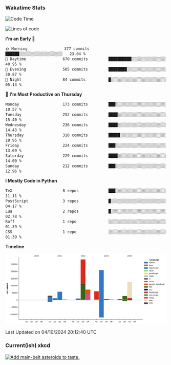 ### Wakatime Stats
<!--START_SECTION:waka-->
![Code Time](http://img.shields.io/badge/Code%20Time-2%2C871%20hrs%209%20mins-blue)

![Lines of code](https://img.shields.io/badge/From%20Hello%20World%20I%27ve%20Written-898.6%20thousand%20lines%20of%20code-blue)

**I'm an Early 🐤** 

```text
🌞 Morning                377 commits         ██████░░░░░░░░░░░░░░░░░░░   23.04 % 
🌆 Daytime                670 commits         ██████████░░░░░░░░░░░░░░░   40.95 % 
🌃 Evening                505 commits         ████████░░░░░░░░░░░░░░░░░   30.87 % 
🌙 Night                  84 commits          █░░░░░░░░░░░░░░░░░░░░░░░░   05.13 % 
```
📅 **I'm Most Productive on Thursday** 

```text
Monday                   173 commits         ███░░░░░░░░░░░░░░░░░░░░░░   10.57 % 
Tuesday                  252 commits         ████░░░░░░░░░░░░░░░░░░░░░   15.40 % 
Wednesday                236 commits         ████░░░░░░░░░░░░░░░░░░░░░   14.43 % 
Thursday                 310 commits         █████░░░░░░░░░░░░░░░░░░░░   18.95 % 
Friday                   224 commits         ███░░░░░░░░░░░░░░░░░░░░░░   13.69 % 
Saturday                 229 commits         ████░░░░░░░░░░░░░░░░░░░░░   14.00 % 
Sunday                   212 commits         ███░░░░░░░░░░░░░░░░░░░░░░   12.96 % 
```


**I Mostly Code in Python** 

```text
TeX                      8 repos             ███░░░░░░░░░░░░░░░░░░░░░░   11.11 % 
PostScript               3 repos             █░░░░░░░░░░░░░░░░░░░░░░░░   04.17 % 
Lua                      2 repos             █░░░░░░░░░░░░░░░░░░░░░░░░   02.78 % 
Roff                     1 repo              ░░░░░░░░░░░░░░░░░░░░░░░░░   01.39 % 
CSS                      1 repo              ░░░░░░░░░░░░░░░░░░░░░░░░░   01.39 % 
```



**Timeline**

![Lines of Code chart](https://raw.githubusercontent.com/joshuajeschek/joshuajeschek/main/assets/bar_graph.png)


 Last Updated on 04/10/2024 20:12:40 UTC
<!--END_SECTION:waka-->

### Current(ish) xkcd
<a id="xkcd-a" title="Add main-belt asteroids to taste." href="https://www.xkcd.com" target="_blank">
        <img align="center" id="xkcd-img" src="https://imgs.xkcd.com/comics/ingredients.png" alt="Add main-belt asteroids to taste." height=300 />
</a>
